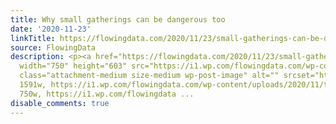 ```yaml
---
title: Why small gatherings can be dangerous too
date: '2020-11-23'
linkTitle: https://flowingdata.com/2020/11/23/small-gatherings-can-be-dangerous-too/
source: FlowingData
description: <p><a href="https://flowingdata.com/2020/11/23/small-gatherings-can-be-dangerous-too/"><img
  width="750" height="603" src="https://i1.wp.com/flowingdata.com/wp-content/uploads/2020/11/thanksgiving-dinner-e1606088280908.jpg?fit=750%2C603&amp;ssl=1"
  class="attachment-medium size-medium wp-post-image" alt="" srcset="https://i1.wp.com/flowingdata.com/wp-content/uploads/2020/11/thanksgiving-dinner-e1606088280908.jpg?w=1591&amp;ssl=1
  1591w, https://i1.wp.com/flowingdata.com/wp-content/uploads/2020/11/thanksgiving-dinner-e1606088280908.jpg?resize=750%2C603&amp;ssl=1
  750w, https://i1.wp.com/flowingdata ...
disable_comments: true
---
```

<p><a href="https://flowingdata.com/2020/11/23/small-gatherings-can-be-dangerous-too/"><img width="750" height="603" src="https://i1.wp.com/flowingdata.com/wp-content/uploads/2020/11/thanksgiving-dinner-e1606088280908.jpg?fit=750%2C603&amp;ssl=1" class="attachment-medium size-medium wp-post-image" alt="" srcset="https://i1.wp.com/flowingdata.com/wp-content/uploads/2020/11/thanksgiving-dinner-e1606088280908.jpg?w=1591&amp;ssl=1 1591w, https://i1.wp.com/flowingdata.com/wp-content/uploads/2020/11/thanksgiving-dinner-e1606088280908.jpg?resize=750%2C603&amp;ssl=1 750w, https://i1.wp.com/flowingdata ...